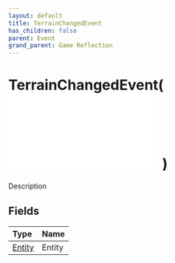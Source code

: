 ```yaml
---
layout: default
title: TerrainChangedEvent
has_children: false
parent: Event
grand_parent: Game Reflection
---
```

# TerrainChangedEvent( ![ EntityEventBase ](/game-reflection/events/entity_event_base.md) )
Description 

## Fields
| Type | Name |
|:-------------|:--------------|
| [Entity](/game-reflection/classes/entity.md) | Entity |
